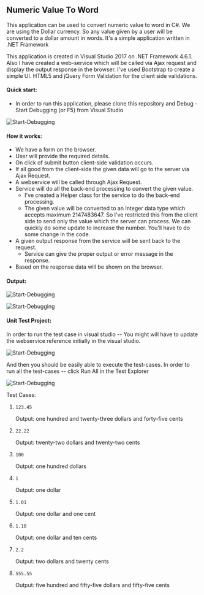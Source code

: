 
## Numeric Value To Word

This application can be used to convert numeric value to word in C#.
We are using the Dollar currency. So any value given by a user will be converted to a dollar amount in words.
It's a simple application written in .NET Framework


This application is created in Visual Studio 2017 on .NET Framework 4.6.1. Also I have created a web-service which will be called via Ajax request and display the output response in the browser. 
I've used Bootstrap to create a simple UI. HTML5 and jQuery Form Validation for the client side validations.

#### Quick start:

  - In order to run this application, please clone this repository and Debug - Start Debugging (or F5) from Visual Studio

![Start-Debugging](http://www.nikkipunjabi.com/Sitecore/numericvaluetoword/start-debugging.png)

#### How it works:
-   We have a form on the browser.
-   User will provide the required details.
-   On click of submit button client-side validation occurs.
-   If all good from the client-side the given data will go to the server via Ajax Request.
-   A webservice will be called through Ajax Request.
-   Service will do all the back-end processing to convert the given value.
	-   I've created a Helper class for the service to do the back-end processing.
	-   The given value will be converted to an Integer data type which accepts maximum 2147483647. So I've restricted this from the client side to send only the value which the server can process. We can quickly do some update to increase the number. You'll have to do some change in the code.
-   A given output response from the service will be sent back to the request.
	-   Service can give the proper output or error message in the response.
-   Based on the response data will be shown on the browser.

#### Output:
![Start-Debugging](http://www.nikkipunjabi.com/Sitecore/numericvaluetoword/output-1.png)


![Start-Debugging](http://www.nikkipunjabi.com/Sitecore/numericvaluetoword/output-1.png)

#### Unit Test Project:
In order to run the test case in visual studio -- You might will have to update the webservice reference initially in the visual studio.


![Start-Debugging](http://www.nikkipunjabi.com/Sitecore/numericvaluetoword/update-service-reference.png)

And then you should be easily able to execute the test-cases.
In order to run all the test-cases -- click Run All in the Test Explorer


![Start-Debugging](http://www.nikkipunjabi.com/Sitecore/numericvaluetoword/run-test-cases.png)

Test Cases:
1)     123.45
   Output: one hundred and twenty-three dollars and forty-five cents
2)     22.22
   Output: twenty-two dollars and twenty-two cents
3)     100
   Output: one hundred dollars
4)     1
   Output: one dollar
5)     1.01
   Output: one dollar and one cent
6)     1.10
    Output: one dollar and ten cents
7)     2.2
   Output: two dollars and twenty cents
8)     555.55
   Output: five hundred and fifty-five dollars and fifty-five cents
